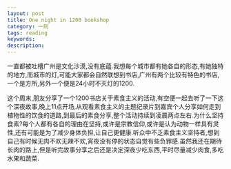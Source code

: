 ```yaml
---
layout: post
title: One night in 1200 bookshop
category: 一刻
tags: reading
keywords:
description:
---
```


一直都被吐槽广州是文化沙漠,没有底蕴.我想每个城市都有她各自的形态,有她独特的地方,而城市的灯,可能大家都会自然联想到书店,广州有两个比较有特色的书店,一个是方所,另外一个便是24小时不灭灯的1200.

这个周末,朋友分享了一个1200书店关于素食主义的活动,有空便一起去听了一下这个深夜故事,晚上11点开场,从观看素食主义的主题纪录片到嘉宾个人分享如何走到植物性的饮食的道路,到最后的素食分享,整个活动持续到凌晨两点左右.为什么坚持食素?每个人都有各自的理由在坚持,或许是宗教信仰,或许是认为动物一样具有灵性,还有可能是为了减少身体负担,让自己更健康.听众中不乏素食主义坚持者,想到自己有时候无肉不欢无辣不欢,宵夜没有停的状态自觉有些负罪感.虽然我还在期待长肉的路上,但是听完故事分享之后还是决定深夜少吃东西,平时尽量减少肉食,多吃水果和蔬菜.

